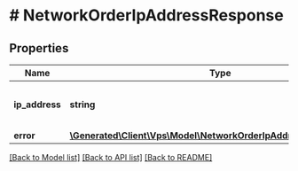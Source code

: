 # # NetworkOrderIpAddressResponse

## Properties

Name | Type | Description | Notes
------------ | ------------- | ------------- | -------------
**ip_address** | **string** | Успешый заказ дополнительного IP-адресоа oneof{result} | [optional]
**error** | [**\Generated\Client\Vps\Model\NetworkOrderIpAddressResponseError**](NetworkOrderIpAddressResponseError.md) |  | [optional]

[[Back to Model list]](../../README.md#models) [[Back to API list]](../../README.md#endpoints) [[Back to README]](../../README.md)
